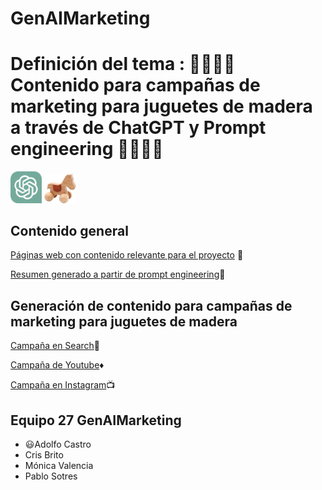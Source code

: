 # GenAIMarketing



# Definición del tema : :mega::mega::rocket::rocket: Contenido para campañas de marketing para juguetes de madera a través de ChatGPT y Prompt engineering :rocket::rocket::mega::mega:
<div class="contenedor-imagenes">
<img src="ChatGPT_logo.png" alt="image" width="10%" height="auto">
<img src="toy1.jpg" alt="image" width="10%" height="auto">
</div>

## Contenido general

[Páginas web con contenido relevante para el proyecto](paginas_web.md) :dart:

[Resumen generado a partir de prompt engineering](resumen_web.md):page_facing_up:

## Generación de contenido para campañas de marketing para juguetes de madera

[Campaña en Search](search.md):mag_right:

[Campaña de Youtube](youtube.md):diamonds:

[Campaña en Instagram](instagram.md):tv:


## Equipo 27 GenAIMarketing
- :smiley:Adolfo Castro
- Cris Brito
- Mónica Valencia
- Pablo Sotres
